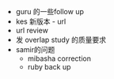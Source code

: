 - guru 的一些follow up
- kes 新版本 - url
- url review
- 发 overlap study 的质量要求
- samir的问题
	- mibasha correction
	- ruby back up